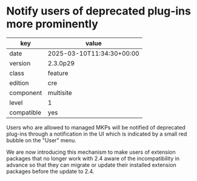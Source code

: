 [//]: # (werk v2)
# Notify users of deprecated plug-ins more prominently

key        | value
---------- | ---
date       | 2025-03-10T11:34:30+00:00
version    | 2.3.0p29
class      | feature
edition    | cre
component  | multisite
level      | 1
compatible | yes

Users who are allowed to managed MKPs will be notified of deprecated plug-ins through a
notification in the UI which is indicated by a small red bubble on the "User" menu.

We are now introducing this mechanism to make users of extension packages that no longer work with
2.4 aware of the incompatibility in advance so that they can migrate or update their installed
extension packages before the update to 2.4.
